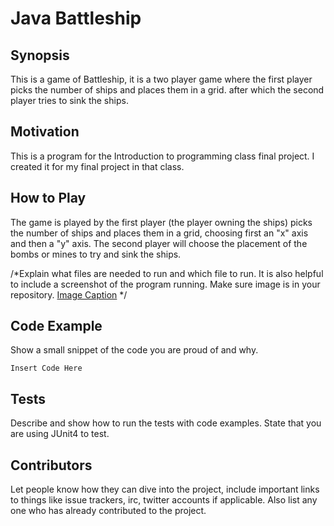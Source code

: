 # **Java Battleship**

## Synopsis
This is a game of Battleship, it is a two player game where the first player picks the number of ships
and places them in a grid. after which the second player tries to sink the ships.

## Motivation
This is a program for the Introduction to programming class final project. I created it for my final project in that class.

## How to Play
The game is played by the first player (the player owning the ships) picks the number of ships
and places them in a grid, choosing first an "x" axis and then a "y" axis.
The second player will choose the placement of the bombs or mines to try and sink the ships.

/*Explain what files are needed to run and which file to run. It is also helpful to include a screenshot of the program running. Make sure image is in your repository.
[Image Caption](image.png) */

## Code Example
Show a small snippet of the code you are proud of and why.
```
Insert Code Here
```

## Tests
Describe and show how to run the tests with code examples. State that you are using JUnit4 to test.

## Contributors
Let people know how they can dive into the project, include important links to things like issue trackers, irc, twitter accounts if applicable.
Also list any one who has already contributed to the project.
